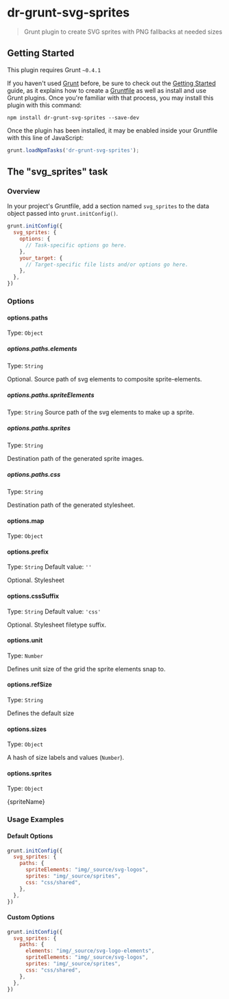 # dr-grunt-svg-sprites

> Grunt plugin to create SVG sprites with PNG fallbacks at needed sizes

## Getting Started
This plugin requires Grunt `~0.4.1`

If you haven't used [Grunt](http://gruntjs.com/) before, be sure to check out the [Getting Started](http://gruntjs.com/getting-started) guide, as it explains how to create a [Gruntfile](http://gruntjs.com/sample-gruntfile) as well as install and use Grunt plugins. Once you're familiar with that process, you may install this plugin with this command:

```shell
npm install dr-grunt-svg-sprites --save-dev
```

Once the plugin has been installed, it may be enabled inside your Gruntfile with this line of JavaScript:

```js
grunt.loadNpmTasks('dr-grunt-svg-sprites');
```

## The "svg_sprites" task

### Overview
In your project's Gruntfile, add a section named `svg_sprites` to the data object passed into `grunt.initConfig()`.

```js
grunt.initConfig({
  svg_sprites: {
    options: {
      // Task-specific options go here.
    },
    your_target: {
      // Target-specific file lists and/or options go here.
    },
  },
})
```

### Options


#### options.paths
Type: `Object`

##### options.paths.elements
Type: `String`

Optional. Source path of svg elements to composite sprite-elements.


##### options.paths.spriteElements
Type: `String`
Source path of the svg elements to make up a sprite.

##### options.paths.sprites
Type: `String`

Destination path of the generated sprite images.

##### options.paths.css
Type: `String`

Destination path of the generated stylesheet.
      
#### options.map
Type: `Object`



#### options.prefix
Type: `String`
Default value: `''`

Optional. Stylesheet

#### options.cssSuffix
Type: `String`
Default value: `'css'`

Optional. Stylesheet filetype suffix. 

#### options.unit
Type: `Number`

Defines unit size of the grid the sprite elements snap to.

#### options.refSize
Type: `String`

Defines the default size

#### options.sizes
Type: `Object`

A hash of size labels and values (`Number`).
        
#### options.sprites
Type: `Object`


{spriteName}


### Usage Examples

#### Default Options

```js
grunt.initConfig({
  svg_sprites: {
    paths: {
      spriteElements: "img/_source/svg-logos",
      sprites: "img/_source/sprites",
      css: "css/shared",
    },
  },
})
```

#### Custom Options

```js
grunt.initConfig({
  svg_sprites: {
    paths: {
      elements: "img/_source/svg-logo-elements",
      spriteElements: "img/_source/svg-logos",
      sprites: "img/_source/sprites",
      css: "css/shared",
    },
  },
})
```
